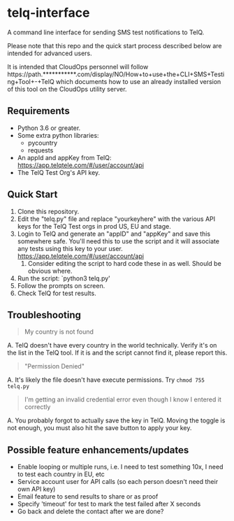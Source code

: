 # telq-interface
A command line interface for sending SMS test notifications to TelQ.

Please note that this repo and the quick start process described below are intended for advanced users.

It is intended that CloudOps personnel will follow https://path.***********.com/display/NO/How+to+use+the+CLI+SMS+Testing+Tool+-+TelQ which documents how to use an already installed version of this tool on the CloudOps utility server.

## Requirements
- Python 3.6 or greater.
- Some extra python libraries:
  - pycountry
  - requests
- An appId and appKey from TelQ: https://app.telqtele.com/#/user/account/api
- The TelQ Test Org's API key.


## Quick Start
 1. Clone this repository.
 2. Edit the "telq.py" file and replace "yourkeyhere" with the various API keys for the TelQ Test orgs in prod US, EU and stage.
 3. Login to TelQ and generate an "appID" and "appKey" and save this somewhere safe. You'll need this to use the script and it will associate any tests using this key to your user. https://app.telqtele.com/#/user/account/api
    1. Consider editing the script to hard code these in as well. Should be obvious where.
 4. Run the script: `python3 telq.py'
 5. Follow the prompts on screen.
 6. Check TelQ for test results.

## Troubleshooting
>My country is not found

A. TelQ doesn't have every country in the world technically. Verify it's on the list in the TelQ tool. If it is and the script cannot find it, please report this.

>"Permission Denied"

A. It's likely the file doesn't have execute permissions. Try `chmod 755 telq.py`

>I'm getting an invalid credential error even though I know I entered it correctly

A. You probably forgot to actually save the key in TelQ. Moving the toggle is not enough, you must also hit the save button to apply your key.

## Possible feature enhancements/updates
- Enable looping or multiple runs, i.e. I need to test something 10x, I need to test each country in EU, etc 
- Service account user for API calls (so each person doesn't need their own API key) 
- Email feature to send results to share or as proof 
- Specify 'timeout' for test to mark the test failed after X seconds
- Go back and delete the contact after we are done?
